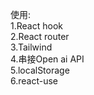 使用:  
1.React hook  
2.React router  
3.Tailwind  
4.串接Open ai  API  
5.localStorage  
6.react-use  
